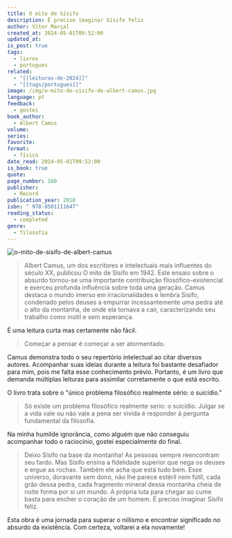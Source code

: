 ```yaml
---
title: O mito de Sísifo
description: É preciso imaginar Sísifo feliz
author: Vítor Marçal
created_at: 2024-05-01T09:52:00
updated_at: 
is_post: true
tags:
  - livros
  - portugues
related:
  - "[[leituras-de-2024]]"
  - "[[tags/portugues]]"
image: /img/o-mito-de-sisifo-de-albert-camus.jpg
language: pt
feedback:
  - gostei
book_author:
  - Albert Camus
volume: 
series: 
favorite: 
format:
  - físico
date_read: 2024-05-01T09:52:00
is_book: true
quote: 
page_number: 160
publisher:
  - Record
publication_year: 2018
isbn: " 978-8501111647"
reading_status:
  - completed
genre:
  - filosofia
---
```


![o-mito-de-sisifo-de-albert-camus](img/o-mito-de-sisifo-de-albert-camus.jpg)

> Albert Camus, um dos escritores e intelectuais mais influentes do século XX, publicou O mito de Sísifo em 1942. Este ensaio sobre o absurdo tornou-se uma importante contribuição filosófico-existencial e exerceu profunda influência sobre toda uma geração. Camus destaca o mundo imerso em irracionalidades e lembra Sísifo, condenado pelos deuses a empurrar incessantemente uma pedra até o alto da montanha, de onde ela tornava a cair, caracterizando seu trabalho como inútil e sem esperança.

É uma leitura curta mas certamente não fácil. 

> Começar a pensar é começar a ser atormentado.

Camus demonstra todo o seu repertório intelectual ao citar diversos autores. Acompanhar suas ideias durante a leitura foi bastante desafiador para mim, pois me falta esse conhecimento prévio. Portanto, é um livro que demanda múltiplas leituras para assimilar corretamente o que está escrito. 

O livro trata sobre o "único problema filosófico realmente sério: o suicídio."

> Só existe um problema filosófico realmente serio: o suicídio. Julgar se a vida vale ou não vale a pena ser vivida é responder à pergunta fundamental da filosofia.

Na minha humilde ignorância, como alguém que não conseguiu acompanhar todo o raciocínio, gostei especialmente do final.

> Deixo Sísifo na base da montanha! As pessoas sempre reencontram seu fardo. Mas Sísifo ensina a fidelidade superior que nega os deuses e ergue as rochas. Também ele acha que está tudo bem. Esse universo, doravante sem dono, não lhe parece estéril nem fútil, cada grão dessa pedra, cada fragmento mineral dessa montanha cheia de noite forma por si um mundo. A própria luta para chegar ao cume basta para encher o coração de um homem. É preciso imaginar Sísifo feliz.


Esta obra é uma jornada para superar o niilismo e encontrar significado no absurdo da existência. Com certeza, voltarei a ela novamente!
